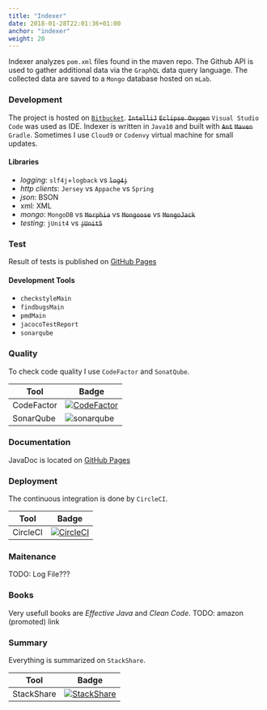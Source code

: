 ```yaml
---
title: "Indexer"
date: 2018-01-28T22:01:36+01:00
anchor: "indexer"
weight: 20
---
```


Indexer analyzes `pom.xml` files found in the maven repo. The Github API is used to gather additional data via the `GraphQL` data query language. The collected data are saved to a `Mongo` database hosted on `mLab`.

### Development

The project is hosted on [`Bitbucket`](https://bitbucket.org/frido/mvnrepo-indexer/). ~~`IntelliJ`~~ ~~`Eclipse Oxygen`~~ `Visual Studio Code` was used as IDE. Indexer is written in `Java10` and built with ~~`Ant`~~ ~~`Maven`~~ `Gradle`. Sometimes I use `Cloud9` or `Codenvy` virtual machine for small updates.

#### Libraries

* *logging*: `slf4j`+`logback` vs ~~`log4j`~~
* *http clients*: `Jersey` vs `Appache` vs `Spring`
* *json*: BSON
* xml: XML
* *mongo*: `MongoDB` vs ~~`Morphia`~~ vs ~~`Mongoose`~~ vs ~~`MongoJack`~~ 
* *testing*: `jUnit4` vs ~~`jUnit5`~~

### Test

Result of tests is published on [GitHub Pages](https://frido.github.io/mvnrepo/)

#### Development Tools

* `checkstyleMain`
* `findbugsMain`
* `pmdMain`
* `jacocoTestReport`
* `sonarqube`

### Quality

To check code quality I use `CodeFactor` and `SonatQube`.

| Tool | Badge |
| --- | --- |
| CodeFactor | [![CodeFactor](https://www.codefactor.io/repository/bitbucket/frido/mvnrepo-indexer/badge)](https://www.codefactor.io/repository/bitbucket/frido/mvnrepo-indexer) |
| SonarQube | ![sonarqube](https://sonarcloud.io/api/project_badges/measure?project=mvnrepo-indexer&metric=alert_status) |

### Documentation

JavaDoc is located on [GitHub Pages](https://frido.github.io/mvnrepo/)

### Deployment

The continuous integration is done by `CircleCI`.

| Tool | Badge |
| --- | --- |
| CircleCI | [![CircleCI](https://circleci.com/bb/frido/mvnrepo-indexer.svg?style=svg)](https://circleci.com/bb/frido/mvnrepo-indexer) |

### Maitenance

TODO: Log File???

### Books

Very usefull books are *Effective Java* and *Clean Code*. TODO: amazon (promoted) link

### Summary

Everything is summarized on `StackShare`.

| Tool | Badge |
| --- | --- |
| StackShare | [![StackShare](https://img.shields.io/badge/tech-stack-0690fa.svg?style=flat)](https://stackshare.io/frido/mvnrepo-indexer) |

